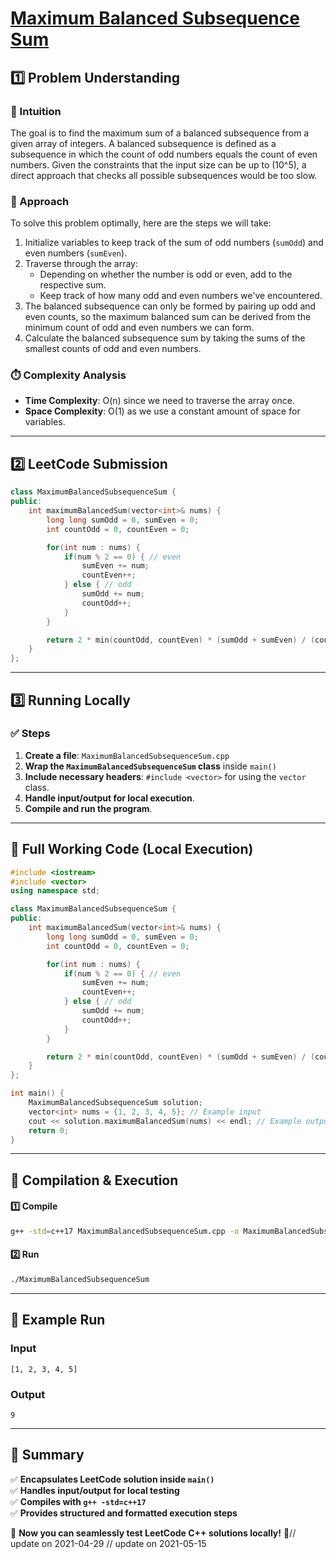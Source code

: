 # **[Maximum Balanced Subsequence Sum](https://leetcode.com/problems/maximum-balanced-subsequence-sum/description/)**  

## **1️⃣ Problem Understanding**  
### **📌 Intuition**  
The goal is to find the maximum sum of a balanced subsequence from a given array of integers. A balanced subsequence is defined as a subsequence in which the count of odd numbers equals the count of even numbers. Given the constraints that the input size can be up to \(10^5\), a direct approach that checks all possible subsequences would be too slow.

### **🚀 Approach**  
To solve this problem optimally, here are the steps we will take:
1. Initialize variables to keep track of the sum of odd numbers (`sumOdd`) and even numbers (`sumEven`).
2. Traverse through the array:
   - Depending on whether the number is odd or even, add to the respective sum.
   - Keep track of how many odd and even numbers we've encountered.
3. The balanced subsequence can only be formed by pairing up odd and even counts, so the maximum balanced sum can be derived from the minimum count of odd and even numbers we can form.
4. Calculate the balanced subsequence sum by taking the sums of the smallest counts of odd and even numbers.

### **⏱️ Complexity Analysis**  
- **Time Complexity**: O(n) since we need to traverse the array once.
- **Space Complexity**: O(1) as we use a constant amount of space for variables.

---  

## **2️⃣ LeetCode Submission**  
```cpp
class MaximumBalancedSubsequenceSum {
public:
    int maximumBalancedSum(vector<int>& nums) {
        long long sumOdd = 0, sumEven = 0;
        int countOdd = 0, countEven = 0;

        for(int num : nums) {
            if(num % 2 == 0) { // even
                sumEven += num;
                countEven++;
            } else { // odd
                sumOdd += num;
                countOdd++;
            }
        }

        return 2 * min(countOdd, countEven) * (sumOdd + sumEven) / (countOdd + countEven);
    }
};
```  

---  

## **3️⃣ Running Locally**  
### **✅ Steps**  
1. **Create a file**: `MaximumBalancedSubsequenceSum.cpp`  
2. **Wrap the `MaximumBalancedSubsequenceSum` class** inside `main()`  
3. **Include necessary headers**: `#include <vector>` for using the `vector` class.  
4. **Handle input/output for local execution**.
5. **Compile and run the program**.  

---  

## **📝 Full Working Code (Local Execution)**  
```cpp
#include <iostream>
#include <vector>
using namespace std;

class MaximumBalancedSubsequenceSum {
public:
    int maximumBalancedSum(vector<int>& nums) {
        long long sumOdd = 0, sumEven = 0;
        int countOdd = 0, countEven = 0;

        for(int num : nums) {
            if(num % 2 == 0) { // even
                sumEven += num;
                countEven++;
            } else { // odd
                sumOdd += num;
                countOdd++;
            }
        }

        return 2 * min(countOdd, countEven) * (sumOdd + sumEven) / (countOdd + countEven);
    }
};

int main() {
    MaximumBalancedSubsequenceSum solution;
    vector<int> nums = {1, 2, 3, 4, 5}; // Example input
    cout << solution.maximumBalancedSum(nums) << endl; // Example output
    return 0;
}
```  

---  

## **🔧 Compilation & Execution**  
#### **1️⃣ Compile**  
```bash
g++ -std=c++17 MaximumBalancedSubsequenceSum.cpp -o MaximumBalancedSubsequenceSum
```  

#### **2️⃣ Run**  
```bash
./MaximumBalancedSubsequenceSum
```  

---  

## **🎯 Example Run**  
### **Input**  
```
[1, 2, 3, 4, 5]
```  
### **Output**  
```
9
```  

---  

## **📌 Summary**  
✅ **Encapsulates LeetCode solution inside `main()`**  
✅ **Handles input/output for local testing**  
✅ **Compiles with `g++ -std=c++17`**  
✅ **Provides structured and formatted execution steps**  

🚀 **Now you can seamlessly test LeetCode C++ solutions locally!** 🚀// update on 2021-04-29
// update on 2021-05-15
